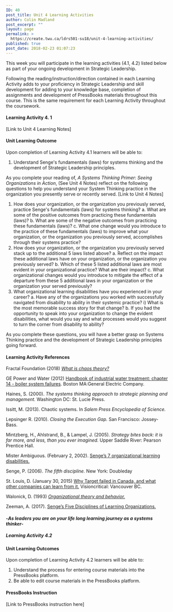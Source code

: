 ```yaml
---
ID: 40
post_title: Unit 4 Learning Activities
author: Colin Madland
post_excerpt: ""
layout: page
permalink: >
  https://create.twu.ca/ldrs501-su18/unit-4-learning-activities/
published: true
post_date: 2018-02-23 01:07:23
---
```

This week you will participate in the learning activities (4.1, 4.2) listed below as part of your ongoing development in Strategic Leadership.

Following the reading/instruction/direction contained in each Learning Activity adds to your proficiency in Strategic Leadership and skill development for adding to your knowledge base, completion of assignments and development of PressBooks materials throughout this course. This is the same requirement for each Learning Activity throughout the coursework.

#### Learning Activity 4. 1

[Link to Unit 4 Learning Notes]

#### Unit Learning Outcome
Upon completion of Learning Activity 4.1 learners will be able to:

1. Understand Senge's fundamentals (laws) for systems thinking and the development of Strategic Leadership principles.

As you complete your reading of, _A Systems Thinking Primer: Seeing Organizations in Action_, (See Unit 4 Notes) reflect on the following questions to help you understand your System Thinking practice in the organization you presently serve or recently served. [Link to Unit 4 Notes]

1. How does your organization, or the organization you previously served, practice Senge's fundamentals (laws) for systems thinking?
a. What are some of the positive outcomes from practicing these fundamentals (laws)?
b. What are some of the negative outcomes from practicing these fundamentals (laws)?
c. What one change would you introduce to the practice of these fundamentals (laws) to improve what your organization, or the organization you previously served, accomplishes through their systems practice?
2. How does your organization, or the organization you previously served stack up to the additional 5 laws listed above?
a. Reflect on the impact these additional laws have on your organization, or the organization you previously served?
b. Which of these 5 listed additional laws are most evident in your organizational practice? What are their impact?
c. What organizational changes would you introduce to mitigate the effect of a departure from these 5 additional laws in your organization or the organization your served previously?
3. What organizational learning disabilities have you experienced in your career?
a. Have any of the organizations you worked with successfully navigated from disability to ability in their systemic practice?
i) What is the most memorable success story for that change?
b. If you had the opportunity to speak into your organization to change the evident disabilities, what would you say and what processes would you suggest to turn the corner from disability to ability?

As you complete these questions, you will have a better grasp on Systems Thinking practice and the development of Strategic Leadership principles going forward.

#### Learning Activity References
Fractal Foundation (2018) [_What is chaos theory?_](https://fractalfoundation.org/resources/what-is-chaos-theory)

GE Power and Water (2012) [Handbook of industrial water treatment: chapter 14 - boiler system failures](https://www.suezwatertechnologies.com/handbook/boiler_water_systems/ch_14_systemfailure.jsp). Boston MA:General Electric Company.

Haines, S. (2000). _The systems thinking approach to strategic planning and management._ Washington DC: St. Lucie Press.

Issitt, M. (2013). Chaotic systems. In _Salem Press Encyclopedia of Science._

Lepsinger R. (2010). _Closing the Execution Gap._ San Francisco: Jossey-Bass.

Mintzberg, H., Ahlstrand, B., &amp; Lampel, J. (2005). _Strategy bites back: it is far more, and less, than you ever imagined._ Upper Saddle River: Pearson Prentice Hall.

Mister Ambiguous. (February 2, 2002). [Senge’s 7 organizational learning disabilities.](https://misterambiguous.wordpress.com/2011/02/02/senges-7-organizational-learning-disabilities/)

Senge, P. (2006). _The fifth discipline._ New York: Doubleday

St. Louis, D. (January 30, 2015) [Why Target failed in Canada, and what other companies can learn from it.](https://www.visioncritical.com/target-canada/) Visioncritical: Vancouver BC.

Walonick, D. (1993) [_Organizational theory and behavior._](http://www.statpac.org/walonick/organizational-theory.htm)

Zeeman, A. (2017). [Senge’s Five Disciplines of Learning Organizations.](https://www.toolshero.com/management/five-disciplines-learning-organizations/)

#### -_As leaders you are on your life long learning journey as a systems thinker-_

##### Learning Activity 4.2

#### Unit Learning Outcomes

Upon completion of Learning Activity 4.2 learners will be able to:

1. Understand the process for entering course materials into the PressBooks platform.
2. Be able to edit course materials in the PressBooks platform.

#### PressBooks Instruction

[Link to PressBooks instruction here]
